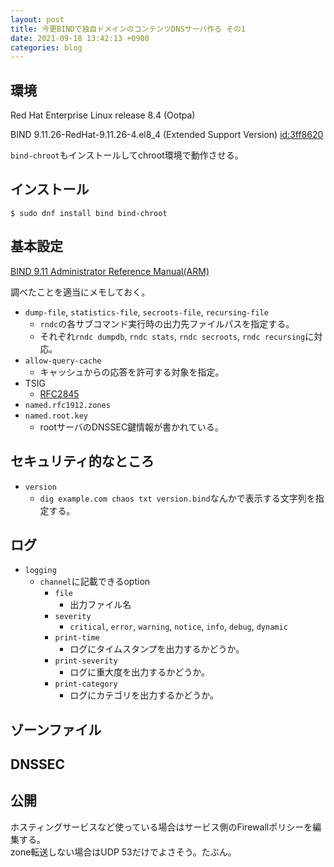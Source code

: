 ```yaml
---
layout: post
title: 今更BINDで独自ドメインのコンテンツDNSサーバ作る その1
date: 2021-09-18 13:42:13 +0900 
categories: blog
---
```


## 環境
Red Hat Enterprise Linux release 8.4 (Ootpa)

BIND 9.11.26-RedHat-9.11.26-4.el8_4 (Extended Support Version) <id:3ff8620>

`bind-chroot`もインストールしてchroot環境で動作させる。

## インストール
```
$ sudo dnf install bind bind-chroot
```

## 基本設定
[BIND 9.11 Administrator Reference Manual(ARM)](https://kb.isc.org/docs/aa-01493)

調べたことを適当にメモしておく。

- `dump-file`, `statistics-file`, `secroots-file`, `recursing-file`
  - `rndc`の各サブコマンド実行時の出力先ファイルパスを指定する。
  - それぞれ`rndc dumpdb`, `rndc stats`, `rndc secroots`, `rndc recursing`に対応。
- `allow-query-cache`
  - キャッシュからの応答を許可する対象を指定。
- TSIG
  - [RFC2845](https://jprs.jp/tech/material/rfc/RFC2845-ja.txt)
- `named.rfc1912.zones`
- `named.root.key`
    - rootサーバのDNSSEC鍵情報が書かれている。

## セキュリティ的なところ
- `version`
  - `dig example.com chaos txt version.bind`なんかで表示する文字列を指定する。

## ログ
- `logging`
  - `channel`に記載できるoption
    - `file`
      - 出力ファイル名
    - `severity`
      - `critical`, `error`, `warning`, `notice`, `info`, `debug`, `dynamic`
    - `print-time`
      - ログにタイムスタンプを出力するかどうか。
    - `print-severity`
      - ログに重大度を出力するかどうか。
    - `print-category`
      - ログにカテゴリを出力するかどうか。

## ゾーンファイル

## DNSSEC

## 公開
ホスティングサービスなど使っている場合はサービス側のFirewallポリシーを編集する。  
zone転送しない場合はUDP 53だけでよさそう。たぶん。
